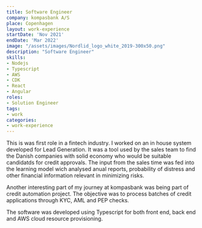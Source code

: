 ```yaml
---
title: Software Engineer
company: kompasbank A/S
place: Copenhagen
layout: work-experience
startDate: 'Nov 2021'
endDate: 'Mar 2022'
image: "/assets/images/Nordlid_logo_white_2019-300x50.png"
description: "Software Engineer"
skills:
- Nodejs
- Typescript
- AWS
- CDK
- React
- Angular
roles: 
- Solution Engineer
tags:
- work
categories:
- work-experience
---
```


This is was first role in a fintech industry. I worked on an in house system developed for Lead Generation. It was a tool used by the sales team to find the Danish companies with solid economy who would be suitable candidatds for credit approvals. The input from the sales time was fed into the learning model wich analysed anual reports, probability of distress and other financial information relevant in minimizing risks. 

Another interesting part of my journey at kompasbank was being part of credit automation project. The objective was to process batches of credit applications through KYC, AML and PEP checks.

The software was developed using Typescript for both front end, back end and AWS cloud resource provisioning. 
